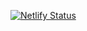 [![Netlify Status](https://api.netlify.com/api/v1/badges/4adc07f3-c398-45bc-b58f-9c284300b8b0/deploy-status)](https://app.netlify.com/sites/dezudio/deploys)
